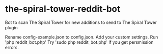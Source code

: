 # the-spiral-tower-reddit-bot
Bot to scan The Spiral Tower for new additions to send to The Spiral Tower plugin

Rename config-example.json to config.json.
Add your custom settings.
Run 'php reddit_bot.php'
Try 'sudo php reddit_bot.php' if you get persmission errors.